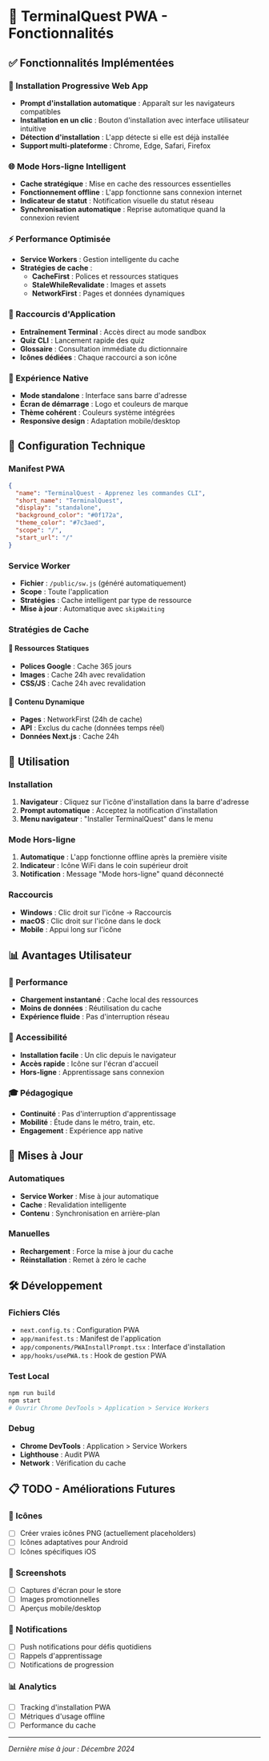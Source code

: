 # 📱 TerminalQuest PWA - Fonctionnalités

## ✅ Fonctionnalités Implémentées

### 🚀 Installation Progressive Web App
- **Prompt d'installation automatique** : Apparaît sur les navigateurs compatibles
- **Installation en un clic** : Bouton d'installation avec interface utilisateur intuitive
- **Détection d'installation** : L'app détecte si elle est déjà installée
- **Support multi-plateforme** : Chrome, Edge, Safari, Firefox

### 🌐 Mode Hors-ligne Intelligent
- **Cache stratégique** : Mise en cache des ressources essentielles
- **Fonctionnement offline** : L'app fonctionne sans connexion internet
- **Indicateur de statut** : Notification visuelle du statut réseau
- **Synchronisation automatique** : Reprise automatique quand la connexion revient

### ⚡ Performance Optimisée
- **Service Workers** : Gestion intelligente du cache
- **Stratégies de cache** :
  - **CacheFirst** : Polices et ressources statiques
  - **StaleWhileRevalidate** : Images et assets
  - **NetworkFirst** : Pages et données dynamiques

### 🎯 Raccourcis d'Application
- **Entraînement Terminal** : Accès direct au mode sandbox
- **Quiz CLI** : Lancement rapide des quiz
- **Glossaire** : Consultation immédiate du dictionnaire
- **Icônes dédiées** : Chaque raccourci a son icône

### 📱 Expérience Native
- **Mode standalone** : Interface sans barre d'adresse
- **Écran de démarrage** : Logo et couleurs de marque
- **Thème cohérent** : Couleurs système intégrées
- **Responsive design** : Adaptation mobile/desktop

## 🔧 Configuration Technique

### Manifest PWA
```json
{
  "name": "TerminalQuest - Apprenez les commandes CLI",
  "short_name": "TerminalQuest",
  "display": "standalone",
  "background_color": "#0f172a",
  "theme_color": "#7c3aed",
  "scope": "/",
  "start_url": "/"
}
```

### Service Worker
- **Fichier** : `/public/sw.js` (généré automatiquement)
- **Scope** : Toute l'application
- **Stratégies** : Cache intelligent par type de ressource
- **Mise à jour** : Automatique avec `skipWaiting`

### Stratégies de Cache

#### 🎨 Ressources Statiques
- **Polices Google** : Cache 365 jours
- **Images** : Cache 24h avec revalidation
- **CSS/JS** : Cache 24h avec revalidation

#### 📄 Contenu Dynamique
- **Pages** : NetworkFirst (24h de cache)
- **API** : Exclus du cache (données temps réel)
- **Données Next.js** : Cache 24h

## 🎯 Utilisation

### Installation
1. **Navigateur** : Cliquez sur l'icône d'installation dans la barre d'adresse
2. **Prompt automatique** : Acceptez la notification d'installation
3. **Menu navigateur** : "Installer TerminalQuest" dans le menu

### Mode Hors-ligne
1. **Automatique** : L'app fonctionne offline après la première visite
2. **Indicateur** : Icône WiFi dans le coin supérieur droit
3. **Notification** : Message "Mode hors-ligne" quand déconnecté

### Raccourcis
- **Windows** : Clic droit sur l'icône → Raccourcis
- **macOS** : Clic droit sur l'icône dans le dock
- **Mobile** : Appui long sur l'icône

## 📊 Avantages Utilisateur

### 🚀 Performance
- **Chargement instantané** : Cache local des ressources
- **Moins de données** : Réutilisation du cache
- **Expérience fluide** : Pas d'interruption réseau

### 📱 Accessibilité
- **Installation facile** : Un clic depuis le navigateur
- **Accès rapide** : Icône sur l'écran d'accueil
- **Hors-ligne** : Apprentissage sans connexion

### 🎓 Pédagogique
- **Continuité** : Pas d'interruption d'apprentissage
- **Mobilité** : Étude dans le métro, train, etc.
- **Engagement** : Expérience app native

## 🔄 Mises à Jour

### Automatiques
- **Service Worker** : Mise à jour automatique
- **Cache** : Revalidation intelligente
- **Contenu** : Synchronisation en arrière-plan

### Manuelles
- **Rechargement** : Force la mise à jour du cache
- **Réinstallation** : Remet à zéro le cache

## 🛠️ Développement

### Fichiers Clés
- `next.config.ts` : Configuration PWA
- `app/manifest.ts` : Manifest de l'application
- `app/components/PWAInstallPrompt.tsx` : Interface d'installation
- `app/hooks/usePWA.ts` : Hook de gestion PWA

### Test Local
```bash
npm run build
npm start
# Ouvrir Chrome DevTools > Application > Service Workers
```

### Debug
- **Chrome DevTools** : Application > Service Workers
- **Lighthouse** : Audit PWA
- **Network** : Vérification du cache

## 📋 TODO - Améliorations Futures

### 🎨 Icônes
- [ ] Créer vraies icônes PNG (actuellement placeholders)
- [ ] Icônes adaptatives pour Android
- [ ] Icônes spécifiques iOS

### 📸 Screenshots
- [ ] Captures d'écran pour le store
- [ ] Images promotionnelles
- [ ] Aperçus mobile/desktop

### 🔔 Notifications
- [ ] Push notifications pour défis quotidiens
- [ ] Rappels d'apprentissage
- [ ] Notifications de progression

### 📊 Analytics
- [ ] Tracking d'installation PWA
- [ ] Métriques d'usage offline
- [ ] Performance du cache

---

*Dernière mise à jour : Décembre 2024* 